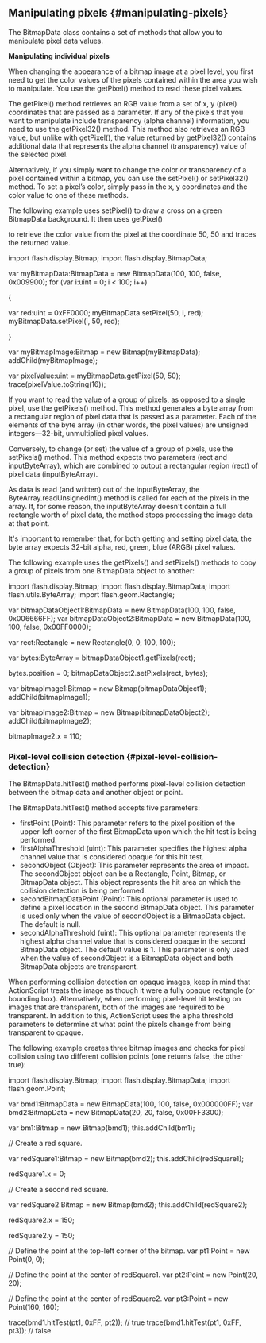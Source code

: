 ## Manipulating pixels {#manipulating-pixels}

The BitmapData class contains a set of methods that allow you to manipulate pixel data values.

**Manipulating individual pixels**

When changing the appearance of a bitmap image at a pixel level, you first need to get the color values of the pixels contained within the area you wish to manipulate. You use the getPixel() method to read these pixel values.

The getPixel() method retrieves an RGB value from a set of x, y (pixel) coordinates that are passed as a parameter. If any of the pixels that you want to manipulate include transparency (alpha channel) information, you need to use the getPixel32() method. This method also retrieves an RGB value, but unlike with getPixel(), the value returned by getPixel32() contains additional data that represents the alpha channel (transparency) value of the selected pixel.

Alternatively, if you simply want to change the color or transparency of a pixel contained within a bitmap, you can use the setPixel() or setPixel32() method. To set a pixel’s color, simply pass in the x, y coordinates and the color value to one of these methods.

The following example uses setPixel() to draw a cross on a green BitmapData background. It then uses getPixel()

to retrieve the color value from the pixel at the coordinate 50, 50 and traces the returned value.

import flash.display.Bitmap; import flash.display.BitmapData;

var myBitmapData:BitmapData = new BitmapData(100, 100, false, 0x009900); for (var i:uint = 0; i &lt; 100; i++)

{

var red:uint = 0xFF0000; myBitmapData.setPixel(50, i, red); myBitmapData.setPixel(i, 50, red);

}

var myBitmapImage:Bitmap = new Bitmap(myBitmapData); addChild(myBitmapImage);

var pixelValue:uint = myBitmapData.getPixel(50, 50); trace(pixelValue.toString(16));

If you want to read the value of a group of pixels, as opposed to a single pixel, use the getPixels() method. This method generates a byte array from a rectangular region of pixel data that is passed as a parameter. Each of the elements of the byte array (in other words, the pixel values) are unsigned integers—32-bit, unmultiplied pixel values.

Conversely, to change (or set) the value of a group of pixels, use the setPixels() method. This method expects two parameters (rect and inputByteArray), which are combined to output a rectangular region (rect) of pixel data (inputByteArray).

As data is read (and written) out of the inputByteArray, the ByteArray.readUnsignedInt() method is called for each of the pixels in the array. If, for some reason, the inputByteArray doesn&#039;t contain a full rectangle worth of pixel data, the method stops processing the image data at that point.

It&#039;s important to remember that, for both getting and setting pixel data, the byte array expects 32-bit alpha, red, green, blue (ARGB) pixel values.

The following example uses the getPixels() and setPixels() methods to copy a group of pixels from one BitmapData object to another:

import flash.display.Bitmap; import flash.display.BitmapData; import flash.utils.ByteArray; import flash.geom.Rectangle;

var bitmapDataObject1:BitmapData = new BitmapData(100, 100, false, 0x006666FF); var bitmapDataObject2:BitmapData = new BitmapData(100, 100, false, 0x00FF0000);

var rect:Rectangle = new Rectangle(0, 0, 100, 100);

var bytes:ByteArray = bitmapDataObject1.getPixels(rect);

bytes.position = 0; bitmapDataObject2.setPixels(rect, bytes);

var bitmapImage1:Bitmap = new Bitmap(bitmapDataObject1); addChild(bitmapImage1);

var bitmapImage2:Bitmap = new Bitmap(bitmapDataObject2); addChild(bitmapImage2);

bitmapImage2.x = 110;

### Pixel-level collision detection {#pixel-level-collision-detection}

The BitmapData.hitTest() method performs pixel-level collision detection between the bitmap data and another object or point.

The BitmapData.hitTest() method accepts five parameters:

*   firstPoint (Point): This parameter refers to the pixel position of the upper-left corner of the first BitmapData upon which the hit test is being performed.
*   firstAlphaThreshold (uint): This parameter specifies the highest alpha channel value that is considered opaque for this hit test.
*   secondObject (Object): This parameter represents the area of impact. The secondObject object can be a Rectangle, Point, Bitmap, or BitmapData object. This object represents the hit area on which the collision detection is being performed.
*   secondBitmapDataPoint (Point): This optional parameter is used to define a pixel location in the second BitmapData object. This parameter is used only when the value of secondObject is a BitmapData object. The default is null.
*   secondAlphaThreshold (uint): This optional parameter represents the highest alpha channel value that is considered opaque in the second BitmapData object. The default value is 1\. This parameter is only used when the value of secondObject is a BitmapData object and both BitmapData objects are transparent.

When performing collision detection on opaque images, keep in mind that ActionScript treats the image as though it were a fully opaque rectangle (or bounding box). Alternatively, when performing pixel-level hit testing on images that are transparent, both of the images are required to be transparent. In addition to this, ActionScript uses the alpha threshold parameters to determine at what point the pixels change from being transparent to opaque.

The following example creates three bitmap images and checks for pixel collision using two different collision points (one returns false, the other true):

import flash.display.Bitmap; import flash.display.BitmapData; import flash.geom.Point;

var bmd1:BitmapData = new BitmapData(100, 100, false, 0x000000FF); var bmd2:BitmapData = new BitmapData(20, 20, false, 0x00FF3300);

var bm1:Bitmap = new Bitmap(bmd1); this.addChild(bm1);

// Create a red square.

var redSquare1:Bitmap = new Bitmap(bmd2); this.addChild(redSquare1);

redSquare1.x = 0;

// Create a second red square.

var redSquare2:Bitmap = new Bitmap(bmd2); this.addChild(redSquare2);

redSquare2.x = 150;

redSquare2.y = 150;

// Define the point at the top-left corner of the bitmap. var pt1:Point = new Point(0, 0);

// Define the point at the center of redSquare1\. var pt2:Point = new Point(20, 20);

// Define the point at the center of redSquare2\. var pt3:Point = new Point(160, 160);

trace(bmd1.hitTest(pt1, 0xFF, pt2)); // true trace(bmd1.hitTest(pt1, 0xFF, pt3)); // false
